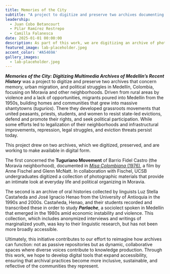 ```yaml
---
title: Memories of the City
subtitle: "A project to digitize and preserve two archives documenting urban migration and political struggles in Medellín, Colombia."
leadership: 
  - Juan Cobo Betancourt
  - Pilar Ramírez Restrepo
  - Camilla Falanesca
date: 2025-01-01 00:00:00
description: As part of this work, we are digitizing an archive of photographs of everyday life in the tugurios of Medellín, Colombia, taken in 1976 by Anne Tuzman and Glenn McNatt and preserved by Anne Fischel.
featured_image: lab-placeholder.jpeg
accent_color: '#A5469A'
gallery_images:
  - lab-placeholder.jpeg
---
```


***Memories of the City: Digitizing Multimedia Archives of Medellín’s Recent History*** was a project to digitize and preserve two archives that concern memory, urban migration, and political struggles in Medellín, Colombia, focusing on Moravia and other neighborhoods. Driven from rural areas by violence and a lack of opportunities, migrants poured into Medellín from the 1950s, building homes and communities that grew into massive shantytowns (*tugurios*). There they developed grassroots movements that united peasants, priests, students, and women to resist state-led evictions, defend and promote their rights, and seek political participation. While some efforts led to legalization of their neighborhoods and infrastructural improvements, repression, legal struggles, and eviction threats persist today.

This project drew on two archives, which we digitized, preserved, and are working to make available in digital form.

The first concerned the **Tuguriano Movement** of Barrio Fidel Castro (the Moravia neighborhood), documented in [*Misa Colombiana* (1976)](https://vimeo.com/622927213), a film by Anne Fischel and Glenn McNatt. In collaboration with Fischel, UCSB undergraduates digitized a collection of photographic materials that provide an intimate look at everyday life and political organizing in Moravia.

The second is an archive of oral histories collected by linguists Luz Stella Castañeda and José Ignacio Henao from the University of Antioquia in the 1990s and 2000s. Castañeda, Henao, and their students recorded and transcribed these in order to study ***Parlache***, a sociolect spoken in Medellín that emerged in the 1980s amid economic instability and violence. This collection, which includes anonymized interviews and writings of marginalized youth, was key to their linguistic research, but has not been more broadly accessible.

Ultimately, this initiative contributes to our effort to reimagine how archives can function: not as passive repositories but as dynamic, collaborative spaces where diverse voices contribute to knowledge production. Through this work, we hope to develop digital tools that expand accessibility, ensuring that archival practices become more inclusive, sustainable, and reflective of the communities they represent.